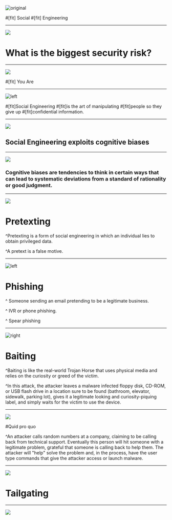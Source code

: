 ![original](img/1_Storm.jpg)

#[fit] Social
#[fit] Engineering

---

![](img/2_padlock.jpg)

# What is the biggest security risk?

---

![](img/3_people.jpg)

#[fit] You Are

---

![left](img/4_hacker.jpg)

#[fit]Social Engineering
#[fit]is the art of manipulating
#[fit]people so they give up
#[fit]confidential information.

---
![](img/5_Brain.png)

## Social Engineering exploits cognitive biases

---

![](img/6_Judgement.jpg)

### Cognitive biases are tendencies to think in certain ways that can lead to systematic deviations from a standard of rationality or good judgment.

---

![](img/7_Pinnochio.jpg)

# Pretexting

^Pretexting is a form of social engineering in which an individual lies to obtain privileged data.

^A pretext is a false motive.

---

![left](img/8_Fishing.jpg)

# Phishing

^ Someone sending an email pretending to be a legitimate business.

^ IVR or phone phishing.

^ Spear phishing

---

![right](img/9_USBDrive.jpg)

# Baiting

^Baiting is like the real-world Trojan Horse that uses physical media and relies on the curiosity or greed of the victim.

^In this attack, the attacker leaves a malware infected floppy disk, CD-ROM, or USB flash drive in a location sure to be found (bathroom, elevator, sidewalk, parking lot), gives it a legitimate looking and curiosity-piquing label, and simply waits for the victim to use the device.

---

![](img/10_QQP.jpg)

#Quid pro quo

^An attacker calls random numbers at a company, claiming to be calling back from technical support. Eventually this person will hit someone with a legitimate problem, grateful that someone is calling back to help them. The attacker will "help" solve the problem and, in the process, have the user type commands that give the attacker access or launch malware.

---

![](img/11_Tailgating.jpg)

# Tailgating

---

![](img/12_Questions.png)
